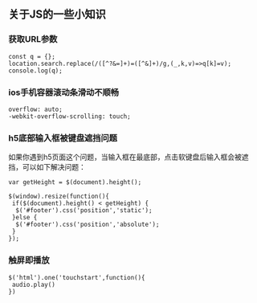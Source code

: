 ## 关于JS的一些小知识

### 获取URL参数

```
const q = {};
location.search.replace(/([^?&=]+)=([^&]+)/g,(_,k,v)=>q[k]=v);
console.log(q);
```

### ios手机容器滚动条滑动不顺畅

```
overflow: auto;
-webkit-overflow-scrolling: touch;
```

### h5底部输入框被键盘遮挡问题

如果你遇到h5页面这个问题，当输入框在最底部，点击软键盘后输入框会被遮挡，可以如下解决问题：

```
var getHeight = $(document).height();

$(window).resize(function(){
 if($(document).height() < getHeight) {
  $('#footer').css('position','static');
 }else {
  $('#footer').css('position','absolute');
 }
});
```

### 触屏即播放
```
$('html').one('touchstart',function(){
 audio.play()
})
```
